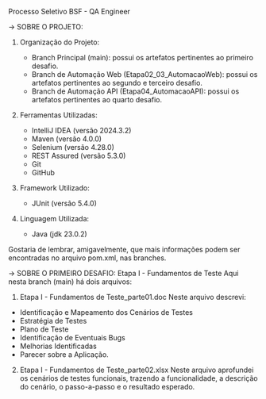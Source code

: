 Processo Seletivo BSF - QA Engineer

-> SOBRE O PROJETO:
1) Organização do Projeto:
   - Branch Principal (main): possui os artefatos pertinentes ao primeiro desafio.
   - Branch de Automação Web (Etapa02_03_AutomacaoWeb): possui os artefatos pertinentes ao segundo e terceiro desafio.
   - Branch de Automação API (Etapa04_AutomacaoAPI): possui os artefatos pertinentes ao quarto desafio.
  
2) Ferramentas Utilizadas:
   - IntelliJ IDEA (versão 2024.3.2)
   - Maven (versão 4.0.0)
   - Selenium (versão 4.28.0)
   - REST Assured (versão 5.3.0)
   - Git
   - GitHub
  
3) Framework Utilizado:
   - JUnit (versão 5.4.0)
     
4) Linguagem Utilizada:
   - Java (jdk 23.0.2)

Gostaria de lembrar, amigavelmente, que mais informações podem ser encontradas no arquivo pom.xml, nas branches.


-> SOBRE O PRIMEIRO DESAFIO: Etapa I - Fundamentos de Teste
Aqui nesta branch (main) há dois arquivos:

1) Etapa I - Fundamentos de Teste_parte01.doc
Neste arquivo descrevi:
- Identificação e Mapeamento dos Cenários de Testes
- Estratégia de Testes
- Plano de Teste
- Identificação de Eventuais Bugs
- Melhorias Identificadas
- Parecer sobre a Aplicação.

2) Etapa I - Fundamentos de Teste_parte02.xlsx
Neste arquivo aprofundei os cenários de testes funcionais, trazendo a funcionalidade, a descrição do cenário, o passo-a-passo e o resultado esperado.





